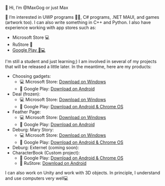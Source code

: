 👋 Hi, I’m @MaxGog or just Max

👀 I’m interested in UWP programs 🐱‍👤, C# programs, .NET MAUI, and games (artwork too). I can also write something in C++ and Python. I also have experience working with app stores such as:
- Microsoft Store 💻
- RuStore 📱
- [Google Play 📱💻](https://play.google.com/store/apps/dev?id=8907255934424789335)

I'm still a student and just learning;) I am involved in several of my projects that will be released a little later. In the meantime, here are my products:
- Choosing gadgets:
     * 💻 Microsoft Store: [Download on Windows](https://www.microsoft.com/store/apps/9NWZMW35Z3Z7)
     * 📱 Google Play: [Download on Android](https://play.google.com/store/apps/details?id=ru.maxgog.pcsupport)
- Deal (frozen):
     * 💻 Microsoft Store: [Download on Windows](https://www.microsoft.com/store/productId/9PBLB8DCD93J)
     * 📱 Google Play: [Download on Android & Chrome OS](https://play.google.com/store/apps/details?id=ru.maxgog.projectportal)
- Feather Page:
     * 💻 Microsoft Store: [Download on Windows](https://www.microsoft.com/store/productId/9NLH3P7LNX78)
     * 📱 Google Play: [Download on Android](https://play.google.com/store/apps/details?id=ru.maxgog.pageru)
- Deburg: Mary Story:
     * 💻 Microsoft Store: [Download on Windows](https://www.microsoft.com/store/productId/9MZ34M4BN1LL?ocid=pdpshare)
     * 📱 Google Play: [Download on Android & Chrome OS](https://play.google.com/store/apps/details?id=ru.maxgog.marystoryprebeta)
- Deburg: Externet (coming soon):
- CharacterBook (Custom project):
     * 📱 Google Play: [Download on Android & Chrome OS](https://play.google.com/store/apps/details?id=ru.maxgog.listcharacters)
     * 📱 RuStore: [Download on Android](https://www.rustore.ru/catalog/app/ru.maxgog.listcharacters)

I can also work on Unity and work with 3D objects. In principle, I understand and use computers very well💻
